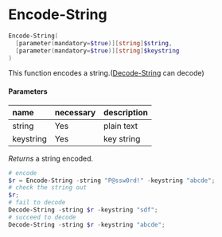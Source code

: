 # Encode-String
``` powershell
Encode-String(
  [parameter(mandatory=$true)][string]$string,
  [parameter(mandatory=$true)][string]$keystring
)
```
This function encodes a string.([Decode-String](decode-string.md) can decode)

#### Parameters
|name|necessary|description|
|:--|:--|:--|
| string | Yes | plain text |
| keystring | Yes | key string |

*Returns*
a string encoded.

``` powershell
# encode
$r = Encode-String -string "P@ssw0rd!" -keystring "abcde";
# check the string out
$r;
# fail to decode
Decode-String -string $r -keystring "sdf";
# succeed to decode
Decode-String -string $r -keystring "abcde";
```

